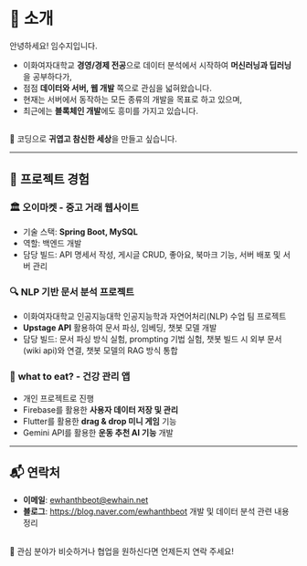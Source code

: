 # 👋 소개
안녕하세요! 임수지입니다.
- 이화여자대학교 **경영/경제 전공**으로 데이터 분석에서 시작하여 **머신러닝과 딥러닝**을 공부하다가, 
- 점점 **데이터와 서버, 웹 개발** 쪽으로 관심을 넓혀왔습니다. 
- 현재는 서버에서 동작하는 모든 종류의 개발을 목표로 하고 있으며, 
- 최근에는 **블록체인 개발**에도 흥미를 가지고 있습니다.

##
🐣 코딩으로 **귀엽고 참신한 세상**을 만들고 싶습니다.

---

## 💼 프로젝트 경험
### 🏛 **오이마켓 - 중고 거래 웹사이트**
- 기술 스택: **Spring Boot, MySQL**
- 역할: 백엔드 개발
- 담당 빌드: API 명세서 작성, 게시글 CRUD, 좋아요, 북마크 기능, 서버 배포 및 서버 관리

### 🔍 **NLP 기반 문서 분석 프로젝트**
- 이화여자대학교 인공지능대학 인공지능학과 자연어처리(NLP) 수업 팀 프로젝트
- **Upstage API** 활용하여 문서 파싱, 임베딩, 챗봇 모델 개발
- 담당 빌드: 문서 파싱 방식 실험, prompting 기법 실험, 챗봇 빌드 시 외부 문서(wiki api)와 연결, 챗봇 모델의 RAG 방식 통합

### 📱 **what to eat? - 건강 관리 앱**
- 개인 프로젝트로 진행
- Firebase를 활용한 **사용자 데이터 저장 및 관리**
- Flutter를 활용한 **drag & drop 미니 게임** 기능
- Gemini API를 활용한 **운동 추천 AI 기능** 개발

---

## 📬 연락처
- **이메일**: ewhanthbeot@ewhain.net
- **블로그**: https://blog.naver.com/ewhanthbeot 개발 및 데이터 분석 관련 내용 정리

##
📌 관심 분야가 비슷하거나 협업을 원하신다면 언제든지 연락 주세요!
